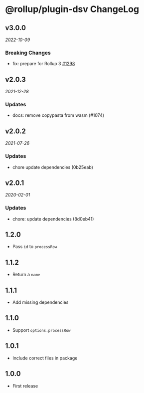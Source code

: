# @rollup/plugin-dsv ChangeLog

## v3.0.0

_2022-10-09_

### Breaking Changes

- fix: prepare for Rollup 3 [#1298](https://github.com/rollup/plugins/pull/1298)

## v2.0.3

_2021-12-28_

### Updates

- docs: remove copypasta from wasm (#1074)

## v2.0.2

_2021-07-26_

### Updates

- chore update dependencies (0b25eab)

## v2.0.1

_2020-02-01_

### Updates

- chore: update dependencies (8d0eb41)

## 1.2.0

- Pass `id` to `processRow`

## 1.1.2

- Return a `name`

## 1.1.1

- Add missing dependencies

## 1.1.0

- Support `options.processRow`

## 1.0.1

- Include correct files in package

## 1.0.0

- First release
